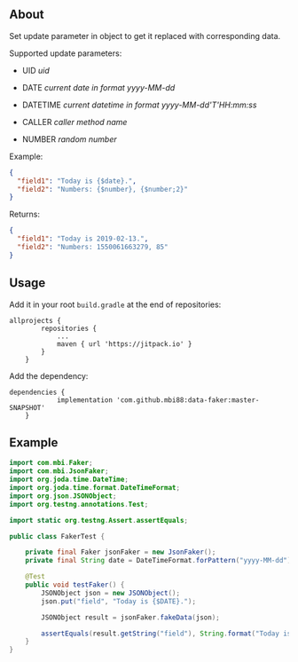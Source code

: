 ## About
Set update parameter in object to get it replaced with corresponding data.

Supported update parameters: 
- UID _uid_

- DATE _current date in format yyyy-MM-dd_

- DATETIME _current datetime in format yyyy-MM-dd'T'HH:mm:ss_

- CALLER _caller method name_

- NUMBER _random number_

Example:
```json
{
  "field1": "Today is {$date}.",
  "field2": "Numbers: {$number}, {$number;2}"
}
```

Returns:
```json
{
  "field1": "Today is 2019-02-13.",
  "field2": "Numbers: 1550061663279, 85"
}
```

## Usage
Add it in your root `build.gradle` at the end of repositories:

```
allprojects {
		repositories {
			...
			maven { url 'https://jitpack.io' }
		}
	}
```

Add the dependency:

```
dependencies {
	        implementation 'com.github.mbi88:data-faker:master-SNAPSHOT'
	}
```

## Example
```java
import com.mbi.Faker;
import com.mbi.JsonFaker;
import org.joda.time.DateTime;
import org.joda.time.format.DateTimeFormat;
import org.json.JSONObject;
import org.testng.annotations.Test;

import static org.testng.Assert.assertEquals;

public class FakerTest {

    private final Faker jsonFaker = new JsonFaker();
    private final String date = DateTimeFormat.forPattern("yyyy-MM-dd").print(new DateTime());

    @Test
    public void testFaker() {
        JSONObject json = new JSONObject();
        json.put("field", "Today is {$DATE}.");

        JSONObject result = jsonFaker.fakeData(json);

        assertEquals(result.getString("field"), String.format("Today is %s.", date));
    }
}
```